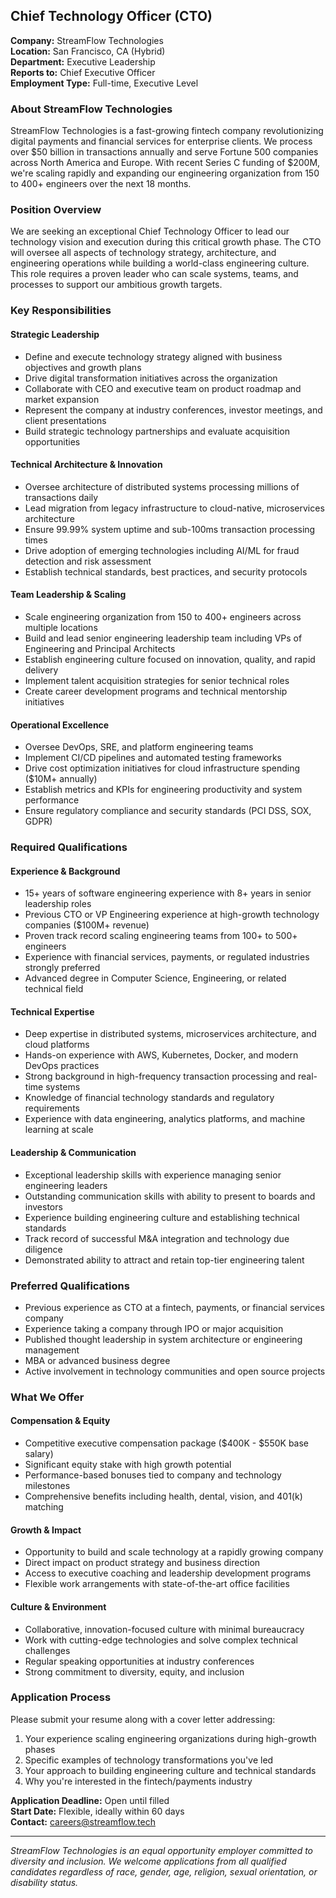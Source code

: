 ## Chief Technology Officer (CTO)
**Company:** StreamFlow Technologies  
**Location:** San Francisco, CA (Hybrid)  
**Department:** Executive Leadership  
**Reports to:** Chief Executive Officer  
**Employment Type:** Full-time, Executive Level

### About StreamFlow Technologies

StreamFlow Technologies is a fast-growing fintech company revolutionizing digital payments and financial services for enterprise clients. We process over $50 billion in transactions annually and serve Fortune 500 companies across North America and Europe. With recent Series C funding of $200M, we're scaling rapidly and expanding our engineering organization from 150 to 400+ engineers over the next 18 months.

### Position Overview

We are seeking an exceptional Chief Technology Officer to lead our technology vision and execution during this critical growth phase. The CTO will oversee all aspects of technology strategy, architecture, and engineering operations while building a world-class engineering culture. This role requires a proven leader who can scale systems, teams, and processes to support our ambitious growth targets.

### Key Responsibilities

#### Strategic Leadership
- Define and execute technology strategy aligned with business objectives and growth plans
- Drive digital transformation initiatives across the organization
- Collaborate with CEO and executive team on product roadmap and market expansion
- Represent the company at industry conferences, investor meetings, and client presentations
- Build strategic technology partnerships and evaluate acquisition opportunities

#### Technical Architecture & Innovation
- Oversee architecture of distributed systems processing millions of transactions daily
- Lead migration from legacy infrastructure to cloud-native, microservices architecture
- Ensure 99.99% system uptime and sub-100ms transaction processing times
- Drive adoption of emerging technologies including AI/ML for fraud detection and risk assessment
- Establish technical standards, best practices, and security protocols

#### Team Leadership & Scaling
- Scale engineering organization from 150 to 400+ engineers across multiple locations
- Build and lead senior engineering leadership team including VPs of Engineering and Principal Architects
- Establish engineering culture focused on innovation, quality, and rapid delivery
- Implement talent acquisition strategies for senior technical roles
- Create career development programs and technical mentorship initiatives

#### Operational Excellence
- Oversee DevOps, SRE, and platform engineering teams
- Implement CI/CD pipelines and automated testing frameworks
- Drive cost optimization initiatives for cloud infrastructure spending ($10M+ annually)
- Establish metrics and KPIs for engineering productivity and system performance
- Ensure regulatory compliance and security standards (PCI DSS, SOX, GDPR)

### Required Qualifications

#### Experience & Background
- 15+ years of software engineering experience with 8+ years in senior leadership roles
- Previous CTO or VP Engineering experience at high-growth technology companies ($100M+ revenue)
- Proven track record scaling engineering teams from 100+ to 500+ engineers
- Experience with financial services, payments, or regulated industries strongly preferred
- Advanced degree in Computer Science, Engineering, or related technical field

#### Technical Expertise
- Deep expertise in distributed systems, microservices architecture, and cloud platforms
- Hands-on experience with AWS, Kubernetes, Docker, and modern DevOps practices
- Strong background in high-frequency transaction processing and real-time systems
- Knowledge of financial technology standards and regulatory requirements
- Experience with data engineering, analytics platforms, and machine learning at scale

#### Leadership & Communication
- Exceptional leadership skills with experience managing senior engineering leaders
- Outstanding communication skills with ability to present to boards and investors
- Experience building engineering culture and establishing technical standards
- Track record of successful M&A integration and technology due diligence
- Demonstrated ability to attract and retain top-tier engineering talent

### Preferred Qualifications

- Previous experience as CTO at a fintech, payments, or financial services company
- Experience taking a company through IPO or major acquisition
- Published thought leadership in system architecture or engineering management
- MBA or advanced business degree
- Active involvement in technology communities and open source projects

### What We Offer

#### Compensation & Equity
- Competitive executive compensation package ($400K - $550K base salary)
- Significant equity stake with high growth potential
- Performance-based bonuses tied to company and technology milestones
- Comprehensive benefits including health, dental, vision, and 401(k) matching

#### Growth & Impact
- Opportunity to build and scale technology at a rapidly growing company
- Direct impact on product strategy and business direction
- Access to executive coaching and leadership development programs
- Flexible work arrangements with state-of-the-art office facilities

#### Culture & Environment
- Collaborative, innovation-focused culture with minimal bureaucracy
- Work with cutting-edge technologies and solve complex technical challenges
- Regular speaking opportunities at industry conferences
- Strong commitment to diversity, equity, and inclusion

### Application Process

Please submit your resume along with a cover letter addressing:
1. Your experience scaling engineering organizations during high-growth phases
2. Specific examples of technology transformations you've led
3. Your approach to building engineering culture and technical standards
4. Why you're interested in the fintech/payments industry

**Application Deadline:** Open until filled  
**Start Date:** Flexible, ideally within 60 days  
**Contact:** [careers@streamflow.tech](mailto:careers@streamflow.tech)

---

*StreamFlow Technologies is an equal opportunity employer committed to diversity and inclusion. We welcome applications from all qualified candidates regardless of race, gender, age, religion, sexual orientation, or disability status.*